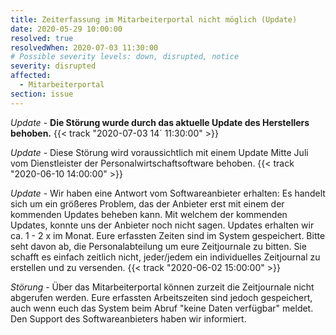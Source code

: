 ```yaml
---
title: Zeiterfassung im Mitarbeiterportal nicht möglich (Update)
date: 2020-05-29 10:00:00
resolved: true
resolvedWhen: 2020-07-03 11:30:00
# Possible severity levels: down, disrupted, notice
severity: disrupted
affected:
  - Mitarbeiterportal
section: issue
---
```


*Update* - **Die Störung wurde durch das aktuelle Update des Herstellers behoben.** {{< track "2020-07-03 14´
11:30:00" >}}

*Update* - Diese Störung wird voraussichtlich mit einem Update Mitte Juli vom Dienstleister der Personalwirtschaftsoftware behoben. {{< track "2020-06-10 14:00:00" >}}

*Update* - Wir haben eine Antwort vom Softwareanbieter erhalten: Es handelt sich um ein größeres Problem, das der Anbieter erst mit einem der kommenden Updates beheben kann. Mit welchem der kommenden Updates, konnte uns der Anbieter noch nicht sagen. Updates erhalten wir ca. 1 - 2 x im Monat. Eure erfassten Zeiten sind im System gespeichert. Bitte seht davon ab, die Personalabteilung um eure Zeitjournale zu bitten. Sie schafft es einfach zeitlich nicht, jeder/jedem ein individuelles Zeitjournal zu erstellen und zu versenden. {{< track "2020-06-02 15:00:00" >}}

*Störung* - Über das Mitarbeiterportal können zurzeit die Zeitjournale nicht abgerufen werden. Eure erfassten Arbeitszeiten sind jedoch gespeichert, auch wenn euch das System beim Abruf "keine Daten verfügbar" meldet. Den Support des Softwareanbieters haben wir informiert.
